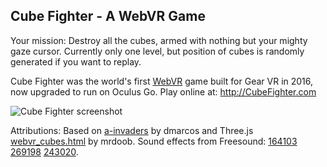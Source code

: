 ## Cube Fighter - A WebVR Game
Your mission: Destroy all the cubes, armed with nothing but your mighty gaze cursor. Currently only one level, but position of cubes is randomly generated if you want to replay.

Cube Fighter was the world's first [WebVR](http://webvr.info/) game built for Gear VR in 2016, now upgraded to run on Oculus Go. Play online at:
http://CubeFighter.com

![Cube Fighter screenshot](screenshot.jpg)

Attributions: Based on [a-invaders](http://github.com/dmarcos/a-invaders) by dmarcos and Three.js [webvr_cubes.html](http://github.com/mrdoob/three.js/blob/r75/examples/webvr_cubes.html) by mrdoob. Sound effects from Freesound: [164103](http://www.freesound.org/people/BMacZero/sounds/164103/) [269198](http://www.freesound.org/people/mickleness/sounds/269198/) [243020](http://www.freesound.org/people/plasterbrain/sounds/243020).

